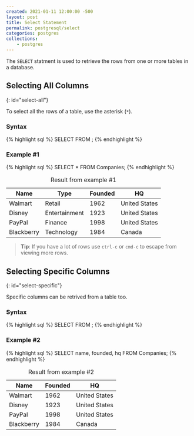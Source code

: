 ```yaml
---
created: 2021-01-11 12:00:00 -500
layout: post
title: Select Statement
permalink: postgresql/select
categories: postgres
collections: 
    - postgres
---
```


The ```SELECT``` statment is used to retrieve the rows from one or more tables in a database.

## Selecting All Columns 
{: id="select-all"}

To select all the rows of a table, use the asterisk (```*```).

### Syntax

{% highlight sql %}
SELECT <query-parameters> FROM <table-name>;
{% endhighlight %}

### Example #1

{% highlight sql %}
SELECT * FROM Companies;
{% endhighlight %}

<table>
    <caption>Result from example #1</caption>
    <thead>
        <tr>
            <th>Name</th>
            <th>Type</th>
            <th>Founded</th>
            <th>HQ</th>
        </tr>
    </thead>
    <tbody>
        <tr>
            <td>Walmart</td>
            <td>Retail</td>
            <td>1962</td>
            <td>United States</td>
        </tr>
        <tr>
            <td>Disney</td>
            <td>Entertainment</td>
            <td>1923</td>
            <td>United States</td>
        </tr>
        <tr>
            <td>PayPal</td>
            <td>Finance</td>
            <td>1998</td>
            <td>United States</td>
        </tr>
        <tr>
            <td>Blackberry</td>
            <td>Technology</td>
            <td>1984</td>
            <td>Canada</td>
        </tr>
    </tbody>
</table>

> **Tip**: If you have a lot of rows use ```ctrl-c``` or ```cmd-c``` to escape from viewing more rows.

## Selecting Specific Columns
{: id="select-specific"}

Specific columns can be retrived from a table too.

### Syntax 

{% highlight sql %}
SELECT <column-name> FROM <table-name>;
{% endhighlight %}

### Example #2

{% highlight sql %}
SELECT name, founded, hq FROM Companies;
{% endhighlight %}

<table>
    <caption>Result from example #2</caption>
    <thead>
        <tr>
            <th>Name</th>
            <th>Founded</th>
            <th>HQ</th>
        </tr>
    </thead>
    <tbody>
        <tr>
            <td>Walmart</td>
            <td>1962</td>
            <td>United States</td>
        </tr>
        <tr>
            <td>Disney</td>
            <td>1923</td>
            <td>United States</td>
        </tr>
        <tr>
            <td>PayPal</td>
            <td>1998</td>
            <td>United States</td>
        </tr>
        <tr>
            <td>Blackberry</td>
            <td>1984</td>
            <td>Canada</td>
        </tr>
    </tbody>
</table>